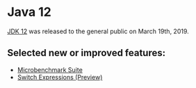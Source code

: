 # Java 12

[JDK 12](https://openjdk.java.net/projects/jdk/10/) was released to the general public on March 19th, 2019.

## Selected new or improved features:

- [Microbenchmark Suite](https://openjdk.java.net/jeps/230)
- [Switch Expressions (Preview)](https://openjdk.java.net/jeps/325)
